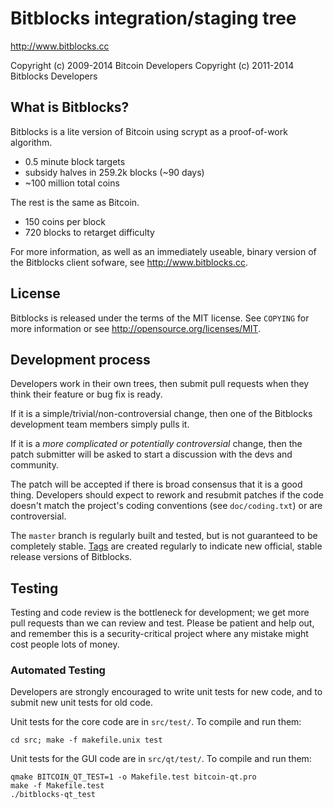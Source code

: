Bitblocks integration/staging tree
================================

http://www.bitblocks.cc

Copyright (c) 2009-2014 Bitcoin Developers
Copyright (c) 2011-2014 Bitblocks Developers

What is Bitblocks?
----------------

Bitblocks is a lite version of Bitcoin using scrypt as a proof-of-work algorithm.
 - 0.5 minute block targets
 - subsidy halves in 259.2k blocks (~90 days)
 - ~100 million total coins

The rest is the same as Bitcoin.
 - 150 coins per block
 - 720 blocks to retarget difficulty

For more information, as well as an immediately useable, binary version of
the Bitblocks client sofware, see http://www.bitblocks.cc.

License
-------

Bitblocks is released under the terms of the MIT license. See `COPYING` for more
information or see http://opensource.org/licenses/MIT.

Development process
-------------------

Developers work in their own trees, then submit pull requests when they think
their feature or bug fix is ready.

If it is a simple/trivial/non-controversial change, then one of the Bitblocks
development team members simply pulls it.

If it is a *more complicated or potentially controversial* change, then the patch
submitter will be asked to start a discussion with the devs and community.

The patch will be accepted if there is broad consensus that it is a good thing.
Developers should expect to rework and resubmit patches if the code doesn't
match the project's coding conventions (see `doc/coding.txt`) or are
controversial.

The `master` branch is regularly built and tested, but is not guaranteed to be
completely stable. [Tags](https://github.com/bitblocks-project/bitblocks/tags) are created
regularly to indicate new official, stable release versions of Bitblocks.

Testing
-------

Testing and code review is the bottleneck for development; we get more pull
requests than we can review and test. Please be patient and help out, and
remember this is a security-critical project where any mistake might cost people
lots of money.

### Automated Testing

Developers are strongly encouraged to write unit tests for new code, and to
submit new unit tests for old code.

Unit tests for the core code are in `src/test/`. To compile and run them:

    cd src; make -f makefile.unix test

Unit tests for the GUI code are in `src/qt/test/`. To compile and run them:

    qmake BITCOIN_QT_TEST=1 -o Makefile.test bitcoin-qt.pro
    make -f Makefile.test
    ./bitblocks-qt_test

